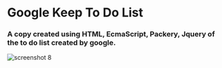 # Google Keep To Do List

### A copy created using HTML, EcmaScript, Packery, Jquery of the to do list created by google.

![screenshot 8](https://user-images.githubusercontent.com/46773200/53981053-d390ce00-4137-11e9-9987-3a1af5b9b011.png)

